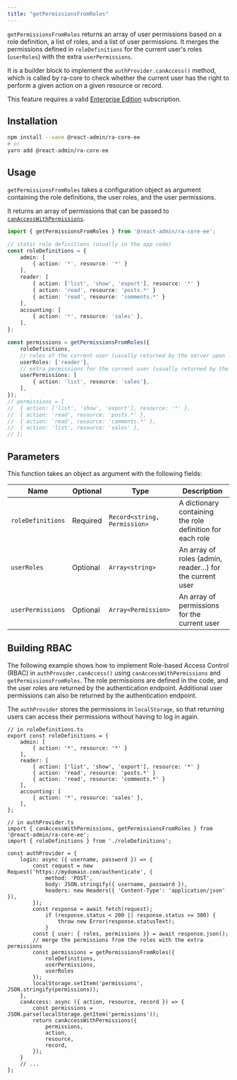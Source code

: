 ```yaml
---
title: "getPermissionsFromRoles"
---
```


`getPermissionsFromRoles` returns an array of user permissions based on a role definition, a list of roles, and a list of user permissions. It merges the permissions defined in `roleDefinitions` for the current user's roles (`userRoles`) with the extra `userPermissions`.

It is a builder block to implement the `authProvider.canAccess()` method,  which is called by ra-core to check whether the current user has the right to perform a given action on a given resource or record.

This feature requires a valid [Enterprise Edition](https://marmelab.com/ra-enterprise/) subscription.

## Installation

```bash
npm install --save @react-admin/ra-core-ee
# or
yarn add @react-admin/ra-core-ee
```

## Usage

`getPermissionsFromRoles` takes a configuration object as argument containing the role definitions, the user roles, and the user permissions.

It returns an array of permissions that can be passed to [`canAccessWithPermissions`](./canAccessWithPermissions.md).

```ts
import { getPermissionsFromRoles } from '@react-admin/ra-core-ee';

// static role definitions (usually in the app code)
const roleDefinitions = {
    admin: [
        { action: '*', resource: '*' }
    ],
    reader: [
        { action: ['list', 'show', 'export'], resource: '*' }
        { action: 'read', resource: 'posts.*' }
        { action: 'read', resource: 'comments.*' }
    ],
    accounting: [
        { action: '*', resource: 'sales' },
    ],
};

const permissions = getPermissionsFromRoles({    
    roleDefinitions,
    // roles of the current user (usually returned by the server upon login)
    userRoles: ['reader'],
    // extra permissions for the current user (usually returned by the server upon login)
    userPermissions: [
        { action: 'list', resource: 'sales'},
    ],
});
// permissions = [
//  { action: ['list', 'show', 'export'], resource: '*' },
//  { action: 'read', resource: 'posts.*' },
//  { action: 'read', resource: 'comments.*' },
//  { action: 'list', resource: 'sales' },
// ];
```

## Parameters

This function takes an object as argument with the following fields:

| Name | Optional | Type | Description
| - | - | - | - |
| `roleDefinitions` | Required | `Record<string, Permission>` | A dictionary containing the role definition for each role
| `userRoles` | Optional | `Array<string>` | An array of roles (admin, reader...) for the current user
| `userPermissions` | Optional | `Array<Permission>` | An array of permissions for the current user

## Building RBAC

The following example shows how to implement Role-based Access Control (RBAC) in `authProvider.canAccess()` using `canAccessWithPermissions` and `getPermissionsFromRoles`. The role permissions are defined in the code, and the user roles are returned by the authentication endpoint. Additional user permissions can also be returned by the authentication endpoint.

The `authProvider` stores the permissions in `localStorage`, so that returning users can access their permissions without having to log in again.

```tsx
// in roleDefinitions.ts
export const roleDefinitions = {
    admin: [
        { action: '*', resource: '*' }
    ],
    reader: [
        { action: ['list', 'show', 'export'], resource: '*' }
        { action: 'read', resource: 'posts.*' }
        { action: 'read', resource: 'comments.*' }
    ],
    accounting: [
        { action: '*', resource: 'sales' },
    ],
};

// in authProvider.ts
import { canAccessWithPermissions, getPermissionsFromRoles } from '@react-admin/ra-core-ee';
import { roleDefinitions } from './roleDefinitions';

const authProvider = {
    login: async ({ username, password }) => {
        const request = new Request('https://mydomain.com/authenticate', {
            method: 'POST',
            body: JSON.stringify({ username, password }),
            headers: new Headers({ 'Content-Type': 'application/json' }),
        });
        const response = await fetch(request);
            if (response.status < 200 || response.status >= 300) {
                throw new Error(response.statusText);
            }
        const { user: { roles, permissions }} = await response.json();
        // merge the permissions from the roles with the extra permissions
        const permissions = getPermissionsFromRoles({
            roleDefinitions,
            userPermissions,
            userRoles
        });
        localStorage.setItem('permissions', JSON.stringify(permissions));
    },
    canAccess: async ({ action, resource, record }) => {    
        const permissions = JSON.parse(localStorage.getItem('permissions'));
        return canAccessWithPermissions({
            permissions,
            action,
            resource,
            record,
        });
    }
    // ...
};
```
